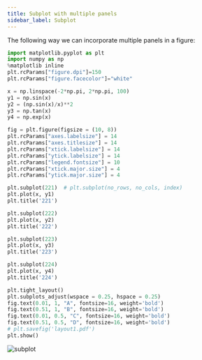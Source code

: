 ```yaml
---
title: Subplot with multiple panels
sidebar_label: Subplot
---
```

The following way we can incorporate multiple panels in a figure:

```python showLineNumbers
import matplotlib.pyplot as plt
import numpy as np
%matplotlib inline
plt.rcParams["figure.dpi"]=150
plt.rcParams["figure.facecolor"]="white"

x = np.linspace(-2*np.pi, 2*np.pi, 100)
y1 = np.sin(x)
y2 = (np.sin(x)/x)**2
y3 = np.tan(x)
y4 = np.exp(x)

fig = plt.figure(figsize = (10, 8))
plt.rcParams["axes.labelsize"] = 14
plt.rcParams["axes.titlesize"] = 14
plt.rcParams["xtick.labelsize"] = 14
plt.rcParams["ytick.labelsize"] = 14
plt.rcParams["legend.fontsize"] = 10
plt.rcParams["xtick.major.size"] = 4
plt.rcParams["ytick.major.size"] = 4

plt.subplot(221)  # plt.subplot(no_rows, no_cols, index)
plt.plot(x, y1)
plt.title('221')

plt.subplot(222)
plt.plot(x, y2)
plt.title('222')

plt.subplot(223)
plt.plot(x, y3)
plt.title('223')

plt.subplot(224)
plt.plot(x, y4)
plt.title('224')

plt.tight_layout()
plt.subplots_adjust(wspace = 0.25, hspace = 0.25)
fig.text(0.01, 1, "A", fontsize=16, weight='bold')
fig.text(0.51, 1, "B", fontsize=16, weight='bold')
fig.text(0.01, 0.5, "C", fontsize=16, weight='bold')
fig.text(0.51, 0.5, "D", fontsize=16, weight='bold')
# plt.savefig('layout1.pdf')
plt.show()
```

<picture>
  <source type="image/webp" srcset={require("/img/subplot.webp").default} />
  <img src={require("/img/subplot.png").default} alt="subplot" />
</picture>
